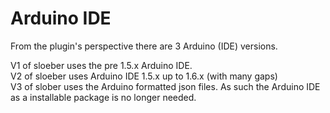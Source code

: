 Arduino IDE
============
From the plugin's perspective there are 3 Arduino (IDE) versions.

V1 of sloeber uses the pre 1.5.x Arduino IDE.  
V2 of sloeber uses Arduino IDE 1.5.x up to 1.6.x (with many gaps)  
V3 of slober uses the Arduino formatted json files. As such the Arduino IDE as a installable package is no longer needed.